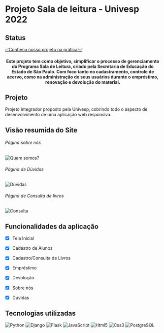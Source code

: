 # Projeto Sala de leitura - Univesp 2022

<h2>Status</h2>
<a href="https://saladeleitura.herokuapp.com/">✅Conheça nosso projeto na prática!✅</a> 

</p>

<h4 align="center">Este projeto tem como objetivo, simplificar o processo de gerenciamento do Programa Sala de Leitura, criado pela Secretaria de Educação do Estado de São Paulo. Com foco tanto no cadastramento, controle de acervo, como na administração de seus usuários durante o empréstimo, renovação e devolução do material.</h4>

<h2>Projeto</h2>
Projeto integrador proposto pela Univesp, cobrindo todo o aspecto de desenvolvimento de uma aplicação web responsiva.

<h2>Visão resumida do Site</h2>
<h6>Página sobre nós</h6>
<img alt="Quem somos?" src="https://i.imgur.com/vlcUNsb.png"/>
<h6>Página de Dúvidas</h6>
<img alt="Dúvidas" src="https://i.imgur.com/VxLPB86.png"/>
<h6>Página de Consulta de livros</h6>
<img alt="Consulta" src="https://i.imgur.com/IYQIykY.png"/>


<h2>Funcionalidades da aplicação</h2>

- [x] Tela Inicial
- [x] Cadastro de Alunos 
- [x] Cadastro/Consulta de Livros
- [x] Empréstimo
- [x] Devolução
- [x] Sobre nós
- [x] Dúvidas


<h2>Tecnologias utilizadas</h2>
<img alt="Python" src="https://img.shields.io/badge/Python-3776AB?style=for-the-badge&logo=python&logoColor=white"/>
<img alt="Django"  src="https://img.shields.io/badge/Django-092E20?style=for-the-badge&logo=django&logoColor=white"/>
<img alt="Flask"  src="https://img.shields.io/badge/Flask-000000?style=for-the-badge&logo=flask&logoColor=white"/>
<img alt="JavaScript" src="https://img.shields.io/badge/JavaScript-323330?style=for-the-badge&logo=javascript&logoColor=F7DF1E"/>
<img alt="Html5"  src="https://img.shields.io/badge/HTML5-E34F26?style=for-the-badge&logo=html5&logoColor=white"/>
<img alt="Css3"  src="https://img.shields.io/badge/CSS3-1572B6?style=for-the-badge&logo=css3&logoColor=white"/>
<img alt="PostgreSQL"  src="https://img.shields.io/badge/PostgreSQL-316192?style=for-the-badge&logo=postgresql&logoColor=white"/>
